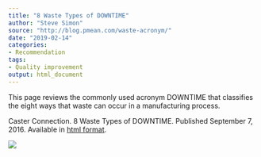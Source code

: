 ```yaml
---
title: "8 Waste Types of DOWNTIME"
author: "Steve Simon"
source: "http://blog.pmean.com/waste-acronym/"
date: "2019-02-14"
categories:
- Recommendation
tags:
- Quality improvement
output: html_document
---
```


This page reviews the commonly used acronym DOWNTIME that classifies the
eight ways that waste can occur in a manufacturing
process.

<!---More--->

Caster Connection. 8 Waste Types of DOWNTIME. Published September 7,
2016. Available in [html
format](https://casterconnection.com/8-waste-types-downtime/).

![](http://www.pmean.com/new-images/19/waste-acronym01.png)




